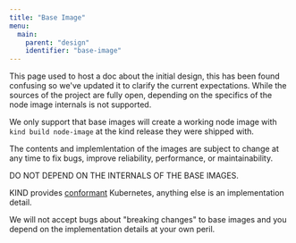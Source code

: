 ```yaml
---
title: "Base Image"
menu:
  main:
    parent: "design"
    identifier: "base-image"
---
```


This page used to host a doc about the initial design, this has been found confusing
so we've updated it to clarify the current expectations. While the sources of the project
are fully open, depending on the specifics of the node image internals is not supported.

We only support that base images will create a working node image with `kind build node-image` at the kind release they were shipped with.

The contents and implemlentation of the images are subject to change at any time
to fix bugs, improve reliability, performance, or maintainability.

DO NOT DEPEND ON THE INTERNALS OF THE BASE IMAGES.

KIND provides [conformant][conformance] Kubernetes, anything else is an implementation detail.

We will not accept bugs about "breaking changes" to base images and you depend on the implementation details at your own peril.

[conformance]: https://www.cncf.io/training/certification/software-conformance/
